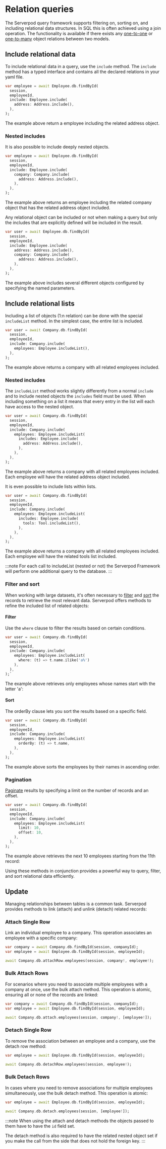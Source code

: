 # Relation queries

The Serverpod query framework supports filtering on, sorting on, and including relational data structures. In SQL this is often achieved using a join operation. The functionality is available if there exists any [one-to-one](relations/one-to-one) or [one-to-many](relations/one-to-many) object relations between two models.

## Include relational data

To include relational data in a query, use the `include` method. The `include` method has a typed interface and contains all the declared relations in your yaml file.

```dart
var employee = await Employee.db.findById(
  session,
  employeeId,
  include: Employee.include(
    address: Address.include(),
  ),
);
```

The example above return a employee including the related address object.

### Nested includes

It is also possible to include deeply nested objects.

```dart
var employee = await Employee.db.findById(
  session,
  employeeId,
  include: Employee.include(
    company: Company.include(
      address: Address.include(),
    ),
  ),
);
```

The example above returns an employee including the related company object that has the related address object included.

Any relational object can be included or not when making a query but only the includes that are explicitly defined will be included in the result.

```dart
var user = await Employee.db.findById(
  session,
  employeeId,
  include: Employee.include(
    address: Address.include(),
    company: Company.include(
      address: Address.include(),
    ),
  ),
);
```

The example above includes several different objects configured by specifying the named parameters.

## Include relational lists

Including a list of objects (1:n relation) can be done with the special `includeList` method. In the simplest case, the entire list is included.

```dart
var user = await Company.db.findById(
  session,
  employeeId,
  include: Company.include(
    employees: Employee.includeList(),
  ),
);
```

The example above returns a company with all related employees included.

### Nested includes

The `includeList` method works slightly differently from a normal `include` and to include nested objects the `includes` field must be used. When including something on a list it means that every entry in the list will each have access to the nested object.

```dart
var user = await Company.db.findById(
  session,
  employeeId,
  include: Company.include(
    employees: Employee.includeList(
      includes: Employee.include(
        address: Address.include(),
      ),
    ),
  ),
);
```

The example above returns a company with all related employees included. Each employee will have the related address object included.

It is even possible to include lists within lists.

```dart
var user = await Company.db.findById(
  session,
  employeeId,
  include: Company.include(
    employees: Employee.includeList(
      includes: Employee.include(
        tools: Tool.includeList(),
      ),
    ),
  ),
);
```

The example above returns a company with all related employees included. Each employee will have the related tools list included.

:::note
For each call to includeList (nested or not) the Serverpod Framework will perform one additional query to the database.
:::

### Filter and sort

When working with large datasets, it's often necessary to [filter](filter) and [sort](sort) the records to retrieve the most relevant data. Serverpod offers methods to refine the included list of related objects:

#### Filter

Use the `where` clause to filter the results based on certain conditions.

```dart
var user = await Company.db.findById(
  session,
  employeeId,
  include: Company.include(
    employees: Employee.includeList(
      where: (t) => t.name.ilike('a%')
    ),
  ),
);`
```

The example above retrieves only employees whose names start with the letter 'a':

#### Sort

The orderBy clause lets you sort the results based on a specific field.

```dart
var user = await Company.db.findById(
  session,
  employeeId,
  include: Company.include(
    employees: Employee.includeList(
      orderBy: (t) => t.name,
    ),
  ),
);
```

The example above sorts the employees by their names in ascending order.

### Pagination

[Paginate](pagination) results by specifying a limit on the number of records and an offset.

```dart
var user = await Company.db.findById(
  session,
  employeeId,
  include: Company.include(
    employees: Employee.includeList(
      limit: 10,
      offset: 10,
    ),
  ),
);
```

The example above retrieves the next 10 employees starting from the 11th record:

Using these methods in conjunction provides a powerful way to query, filter, and sort relational data efficiently.

## Update

Managing relationships between tables is a common task. Serverpod provides methods to link (attach) and unlink (detach) related records:

### Attach Single Row

Link an individual employee to a company. This operation associates an employee with a specific company:

```dart
var company = await Company.db.findById(session, companyId);
var employee = await Employee.db.findById(session, employeeId);

await Company.db.attachRow.employees(session, company!, employee!);
```

### Bulk Attach Rows

For scenarios where you need to associate multiple employees with a company at once, use the bulk attach method. This operation is atomic, ensuring all or none of the records are linked:

```dart
var company = await Company.db.findById(session, companyId);
var employee = await Employee.db.findById(session, employeeId);

await Company.db.attach.employees(session, company!, [employee!]);
```

### Detach Single Row

To remove the association between an employee and a company, use the detach row method:

```dart
var employee = await Employee.db.findById(session, employeeId);

await Company.db.detachRow.employees(session, employee!);
```

### Bulk Detach Rows

In cases where you need to remove associations for multiple employees simultaneously, use the bulk detach method. This operation is atomic:

```dart
var employee = await Employee.db.findById(session, employeeId);

await Company.db.detach.employees(session, [employee!]);
```

:::note
When using the attach and detach methods the objects passed to them have to have the `id` field set.

The detach method is also required to have the related nested object set if you make the call from the side that does not hold the foreign key.
:::

